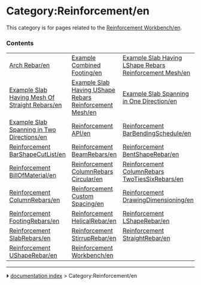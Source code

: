 # Category:Reinforcement/en
This category is for pages related to the [Reinforcement Workbench/en](Reinforcement_Workbench/en.md).

### Contents

|     |     |     |
| --- | --- | --- |
| [Arch Rebar/en](Arch_Rebar/en.md) | [Example Combined Footing/en](Example_Combined_Footing/en.md) | [Example Slab Having LShape Rebars Reinforcement Mesh/en](Example_Slab_Having_LShape_Rebars_Reinforcement_Mesh/en.md) |
| [Example Slab Having Mesh Of Straight Rebars/en](Example_Slab_Having_Mesh_Of_Straight_Rebars/en.md) | [Example Slab Having UShape Rebars Reinforcement Mesh/en](Example_Slab_Having_UShape_Rebars_Reinforcement_Mesh/en.md) | [Example Slab Spanning in One Direction/en](Example_Slab_Spanning_in_One_Direction/en.md) |
| [Example Slab Spanning in Two Directions/en](Example_Slab_Spanning_in_Two_Directions/en.md) | [Reinforcement API/en](Reinforcement_API/en.md) | [Reinforcement BarBendingSchedule/en](Reinforcement_BarBendingSchedule/en.md) |
| [Reinforcement BarShapeCutList/en](Reinforcement_BarShapeCutList/en.md) | [Reinforcement BeamRebars/en](Reinforcement_BeamRebars/en.md) | [Reinforcement BentShapeRebar/en](Reinforcement_BentShapeRebar/en.md) |
| [Reinforcement BillOfMaterial/en](Reinforcement_BillOfMaterial/en.md) | [Reinforcement ColumnRebars Circular/en](Reinforcement_ColumnRebars_Circular/en.md) | [Reinforcement ColumnRebars TwoTiesSixRebars/en](Reinforcement_ColumnRebars_TwoTiesSixRebars/en.md) |
| [Reinforcement ColumnRebars/en](Reinforcement_ColumnRebars/en.md) | [Reinforcement Custom Spacing/en](Reinforcement_Custom_Spacing/en.md) | [Reinforcement DrawingDimensioning/en](Reinforcement_DrawingDimensioning/en.md) |
| [Reinforcement FootingRebars/en](Reinforcement_FootingRebars/en.md) | [Reinforcement HelicalRebar/en](Reinforcement_HelicalRebar/en.md) | [Reinforcement LShapeRebar/en](Reinforcement_LShapeRebar/en.md) |
| [Reinforcement SlabRebars/en](Reinforcement_SlabRebars/en.md) | [Reinforcement StirrupRebar/en](Reinforcement_StirrupRebar/en.md) | [Reinforcement StraightRebar/en](Reinforcement_StraightRebar/en.md) |
| [Reinforcement UShapeRebar/en](Reinforcement_UShapeRebar/en.md) | [Reinforcement Workbench/en](Reinforcement_Workbench/en.md) |



---
⏵ [documentation index](../README.md) > Category:Reinforcement/en
